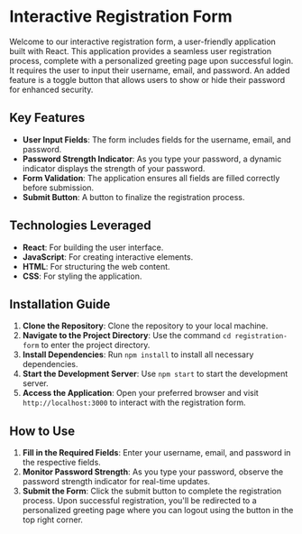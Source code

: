 # Interactive Registration Form

Welcome to our interactive registration form, a user-friendly application built with React. This application provides a seamless user registration process, complete with a personalized greeting page upon successful login. It requires the user to input their username, email, and password. An added feature is a toggle button that allows users to show or hide their password for enhanced security.

## Key Features

- **User Input Fields**: The form includes fields for the username, email, and password.
- **Password Strength Indicator**: As you type your password, a dynamic indicator displays the strength of your password.
- **Form Validation**: The application ensures all fields are filled correctly before submission.
- **Submit Button**: A button to finalize the registration process.

## Technologies Leveraged

- **React**: For building the user interface.
- **JavaScript**: For creating interactive elements.
- **HTML**: For structuring the web content.
- **CSS**: For styling the application.

## Installation Guide

1. **Clone the Repository**: Clone the repository to your local machine.
2. **Navigate to the Project Directory**: Use the command `cd registration-form` to enter the project directory.
3. **Install Dependencies**: Run `npm install` to install all necessary dependencies.
4. **Start the Development Server**: Use `npm start` to start the development server.
5. **Access the Application**: Open your preferred browser and visit `http://localhost:3000` to interact with the registration form.

## How to Use

1. **Fill in the Required Fields**: Enter your username, email, and password in the respective fields.
2. **Monitor Password Strength**: As you type your password, observe the password strength indicator for real-time updates.
3. **Submit the Form**: Click the submit button to complete the registration process. Upon successful registration, you'll be redirected to a personalized greeting page where you can logout using the button in the top right corner.